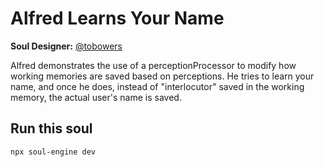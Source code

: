 # Alfred Learns Your Name

**Soul Designer:** [@tobowers](https://github.com/tobowers)

Alfred demonstrates the use of a perceptionProcessor to modify how working memories are saved based on perceptions.
He tries to learn your name, and once he does, instead of "interlocutor" saved in the working memory, the actual user's name is saved.

## Run this soul

```bash
npx soul-engine dev
```